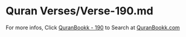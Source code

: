 # Quran Verses/Verse-190.md 

For more infos, Click [QuranBookk - 190](https://www.quranbookk.com/quran/search?q=190) to Search at [QuranBookk.com](http://quranbookk.com/)